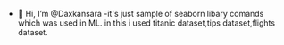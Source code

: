 - 👋 Hi, I’m @Daxkansara
-it's just sample of seaborn libary comands which was used in ML.
in this i used titanic dataset,tips dataset,flights dataset.
